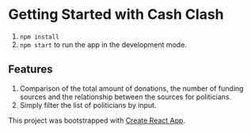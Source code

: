 # Getting Started with Cash Clash

1. `npm install`
2. `npm start` to run the app in the development mode.

## Features
1. Comparison of the total amount of donations, the number of funding sources and the relationship between the sources for politicians.
2. Simply filter the list of politicians by input.

This project was bootstrapped with [Create React App](https://github.com/facebook/create-react-app).
